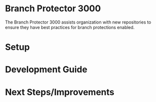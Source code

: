 # Branch Protector 3000
The Branch Protector 3000 assists organization with new repositories to ensure they have best practices for branch protections enabled.

# Setup

# Development Guide

# Next Steps/Improvements